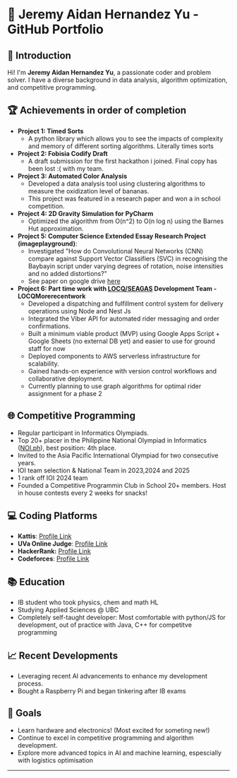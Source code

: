 # 🌟 Jeremy Aidan Hernandez Yu - GitHub Portfolio

## 👋 Introduction
Hi! I'm **Jeremy Aidan Hernandez Yu**, a passionate coder and problem solver. I have a diverse background in data analysis, algorithm optimization, and competitive programming.

## 🏆 Achievements in order of completion
- **Project 1: Timed Sorts**
  - A python library which allows you to see the impacts of complexity and memory of different sorting algorithms. Literally times sorts
- **Project 2: Fobisia Codify Draft**
  - A draft submission for the first hackathon i joined. Final copy has been lost :( with my team.
- **Project 3: Automated Color Analysis** 
  - Developed a data analysis tool using clustering algorithms to measure the oxidization level of bananas.
  - This project was featured in a research paper and won a in school competition.
- **Project 4: 2D Gravity Simulation for PyCharm**
  - Optimized the algorithm from O(n^2) to O(n log n) using the Barnes Hut approximation.
- **Project 5: Computer Science Extended Essay Research Project (imageplayground)**:
  - Investigated "How do Convolutional Neural Networks (CNN) compare against Support Vector Classifiers (SVC) in recognising the Baybayin script under varying degrees of rotation, noise intensities and no added distortions?"
  - See paper on google drive [here](https://drive.google.com/file/d/1Tz5_n4KKLvXJk2pD9c-VNwKGnvGy7cFN/view?usp=sharing)
- **Project 6: Part time work with [LOCQ/SEAGAS](https://new.pricelocq.com/) Development Team - LOCQMorerecentwork**
  - Developed a dispatching and fulfillment control system for delivery operations using Node and Nest Js
  - Integrated the Viber API for automated rider messaging and order confirmations.
  - Built a minimum viable product (MVP) using Google Apps Script + Google Sheets (no external DB yet) and easier to use for ground staff for now 
  - Deployed components to AWS serverless infrastructure for scalability.
  - Gained hands-on experience with version control workflows and collaborative deployment.
  - Currently planning to use graph algorithms for optimal rider assignment for a phase 2
## 🌐 Competitive Programming
- Regular participant in Informatics Olympiads.
- Top 20+ placer in the Philippine National Olympiad in Informatics ([NOI.ph](https://noi.ph)), best position: 4th place.
- Invited to the Asia Pacific International Olympiad for two consecutive years.
- IOI team selection & National Team in 2023,2024 and 2025
- 1 rank off IOI 2024 team
- Founded a Competitive Programmin Club in School 20+ members. Host in house contests every 2 weeks for snacks!

## 💻 Coding Platforms
- **Kattis**: [Profile Link](https://open.kattis.com/users/bento-box#)
- **UVa Online Judge**: [Profile Link](https://uhunt.onlinejudge.org/id/1603931)
- **HackerRank:** [Profile Link](https://www.hackerrank.com/profile/jeremy_yu1)
- **Codeforces**: [Profile Link](https://codeforces.com/profile/BentoOreo)

## 📚 Education
- IB student who took physics, chem and math HL
- Studying Applied Sciences @ UBC
- Completely self-taught developer: Most comfortable with python/JS for development, out of practice with Java, C++ for competitve programming

## 📈 Recent Developments
- Leveraging recent AI advancements to enhance my development process.
- Bought a Raspberry Pi and began tinkering after IB exams

## 🎯 Goals
- Learn hardware and electronics! (Most excited for someting new!)
- Continue to excel in competitive programming and algorithm development.
- Explore more advanced topics in AI and machine learning, espescially with logistics optimisation

---
